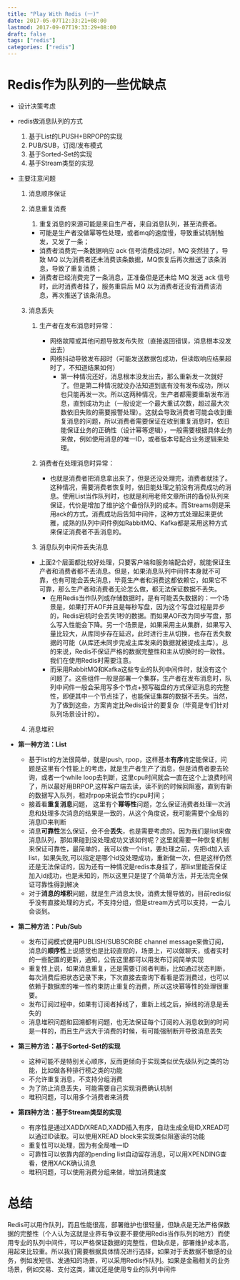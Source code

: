 ```yaml
---
title: "Play With Redis (一)"
date: 2017-05-07T12:33:21+08:00
lastmod: 2017-09-07T19:33:29+08:00
draft: false
tags: ["redis"]
categories: ["redis"]
---
```



# Redis作为队列的一些优缺点
- 设计决策考虑
- redis做消息队列的方式
  1. 基于List的LPUSH+BRPOP的实现
  2. PUB/SUB，订阅/发布模式
  3. 基于Sorted-Set的实现
  4. 基于Stream类型的实现
- 主要注意问题
  1. 消息顺序保证
  2. 消息重复消费
     1. 重复消息的来源可能是来自生产者，来自消息队列，甚至消费者。
       - 可能是生产者没做幂等性处理，或者mq的速度慢，导致重试机制触发，又发了一条；
       - 消费者消费完一条数据响应 ack 信号消费成功时，MQ 突然挂了，导致 MQ 以为消费者还未消费该条数据，MQ恢复后再次推送了该条消息，导致了重复消费；
       - 消费者已经消费完了一条消息，正准备但是还未给 MQ 发送 ack 信号时，此时消费者挂了，服务重启后 MQ 以为消费者还没有消费该消息，再次推送了该条消息。
  3. 消息丢失
     1. 生产者在发布消息时异常：
        * 网络故障或其他问题导致发布失败（直接返回错误，消息根本没发出去）
        * 网络抖动导致发布超时（可能发送数据包成功，但读取响应结果超时了，不知道结果如何）
          - 第一种情况还好，消息根本没发出去，那么重新发一次就好了。但是第二种情况就没办法知道到底有没有发布成功，所以也只能再发一次。所以这两种情况，生产者都需要重新发布消息，直到成功为止（一般设定一个最大重试次数，超过最大次数依旧失败的需要报警处理）。这就会导致消费者可能会收到重复消息的问题，所以消费者需要保证在收到重复消息时，依旧能保证业务的正确性（设计幂等逻辑），一般需要根据具体业务来做，例如使用消息的唯一ID，或者版本号配合业务逻辑来处理。

     2. 消费者在处理消息时异常：
        - 也就是消费者把消息拿出来了，但是还没处理完，消费者就挂了。这种情况，需要消费者恢复时，依旧能处理之前没有消费成功的消息。使用List当作队列时，也就是利用老师文章所讲的备份队列来保证，代价是增加了维护这个备份队列的成本。而Streams则是采用ack的方式，消费成功后告知中间件，这种方式处理起来更优雅，成熟的队列中间件例如RabbitMQ、Kafka都是采用这种方式来保证消费者不丢消息的。
      3. 消息队列中间件丢失消息
        - 上面2个层面都比较好处理，只要客户端和服务端配合好，就能保证生产者和消费者都不丢消息。但是，如果消息队列中间件本身就不可靠，也有可能会丢失消息，毕竟生产者和消费这都依赖它，如果它不可靠，那么生产者和消费者无论怎么做，都无法保证数据不丢失。
            - 在用Redis当作队列或存储数据时，是有可能丢失数据的：一个场景是，如果打开AOF并且是每秒写盘，因为这个写盘过程是异步的，Redis宕机时会丢失1秒的数据。而如果AOF改为同步写盘，那么写入性能会下降。另一个场景是，如果采用主从集群，如果写入量比较大，从库同步存在延迟，此时进行主从切换，也存在丢失数据的可能（从库还未同步完成主库发来的数据就被提成主库）。总的来说，Redis不保证严格的数据完整性和主从切换时的一致性。我们在使用Redis时需要注意。
            - 而采用RabbitMQ和Kafka这些专业的队列中间件时，就没有这个问题了。这些组件一般是部署一个集群，生产者在发布消息时，队列中间件一般会采用写多个节点+预写磁盘的方式保证消息的完整性，即便其中一个节点挂了，也能保证集群的数据不丢失。当然，为了做到这些，方案肯定比Redis设计的要复杂（毕竟是专们针对队列场景设计的）。
  
  4. 消息堆积

- **第一种方法：List**
  - 基于list的方法很简单，就是lpush, rpop，这样基本**有序**肯定能保证，问题是这里有个性能上的考虑，就是生产者生产了消息，但是消费者要去轮询，或者一个while loop去判断，这里cpu时间就会一直在这个上浪费时间了，所以最好用BRPOP,这样客户端去读，读不到的时候回阻塞，直到有新的数据写入队列，相对rpop来说会节约cpu时间；
  - 接着看**重复消息**问题， 这里有个**幂等性**问题，怎么保证消费者处理一次消息和处理多次消息的结果是一致的，从这个角度说，我可能需要个全局的消息ID来判断
  - 消息**可靠性**怎么保证，会不会**丢失**，也是需要考虑的。因为我们是list来做消息队列，那如果碰到没处理成功又该如何呢？这里就需要一种恢复机制来保证可靠性，最简单的，我可以做一个list，要处理之前，先把id加入该list，如果失败,可以指定是哪个id没处理成功，重新做一次，但是这样仍然还是无法保证的，因为还有一种情况是redis本身挂了，那list里能否保证加入id成功，也是未知的，所以这里只是提了个简单方法，并无法完全保证可靠性得到解决
  - 对于**消息的堆积**问题，就是生产消息太快，消费太慢导致的，目前redis似乎没有直接处理的方式，不支持分组，但是stream方式可以支持，一会儿会谈到。
- **第二种方法：Pub/Sub**
  - 发布订阅模式使用PUBLISH/SUBSCRIBE channel message来做订阅，消息的**顺序性**上说感觉也是比较直观的，场景上，可以做聊天，或者实时的一些配置的更新，通知，公告这里都可以用发布订阅简单实现
  - 重复性上说，如果消息重复，还是需要订阅者判断，比如通过状态判断，每次消费后把状态记录下来，下次直接去查询下看看是否消费过，也可以依赖于数据库的唯一性约束防止重复的消费，所以这块幂等性的处理很重要。
  - 发布订阅过程中，如果有订阅者掉线了，重新上线之后，掉线的消息是丢失的
  - 消息堆积问题和回溯都有问题，也无法保证每个订阅的人消息收到的时间是一样的，而且生产远大于消费的时候，有可能强制断开导致消息丢失

- **第三种方法：基于Sorted-Set的实现**
  - 这种可能不是特别关心顺序，反而更倾向于实现类似优先级队列之类的功能，比如做各种排行榜之类的功能
  - 不允许重复消息，不支持分组消费
  - 为了防止消息丢失，可能需要自己实现消费确认机制
  - 堆积问题，可以用多个消费者来消费
- **第四种方法：基于Stream类型的实现**
  - 有序性是通过XADD/XREAD,XADD插入有序，自动生成全局ID,XREAD可以通过ID读取。可以使用XREAD block来实现类似阻塞读的功能
  - 重复性可以处理，因为有全局唯一ID
  - 可靠性可以依靠内部的pending list自动留存消息，可以用XPENDING查看，使用XACK确认消息
  - 堆积问题，可以使用消费分组来做，增加消费速度

# 总结
Redis可以用作队列，而且性能很高，部署维护也很轻量，但缺点是无法严格保数据的完整性（个人认为这就是业界有争议要不要使用Redis当作队列的地方）而使用专业的队列中间件，可以严格保证数据的完整性，但缺点是，部署维护成本高，用起来比较重。所以我们需要根据具体情况进行选择，如果对于丢数据不敏感的业务，例如发短信、发通知的场景，可以采用Redis作队列。如果是金融相关的业务场景，例如交易、支付这类，建议还是使用专业的队列中间件
